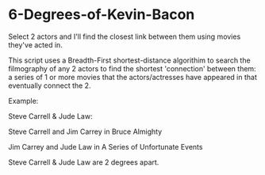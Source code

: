 # 6-Degrees-of-Kevin-Bacon
Select 2 actors and I'll find the closest link between them using movies they've acted in.

This script uses a Breadth-First shortest-distance algorithim to search the filmography of any 2 actors to find the shortest 'connection' between them: a series of 1 or more movies that the actors/actresses have appeared in that eventually connect the 2. 

Example:

Steve Carrell & Jude Law:

Steve Carrell and Jim Carrey in Bruce Almighty

Jim Carrey and Jude Law in A Series of Unfortunate Events

Steve Carrell & Jude Law are 2 degrees apart.

